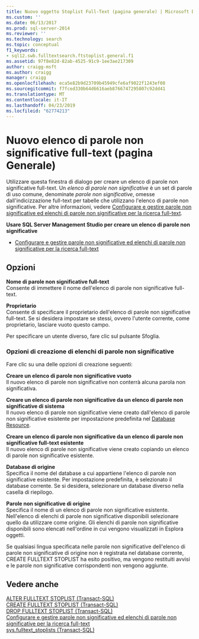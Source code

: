 ```yaml
---
title: Nuovo oggetto Stoplist Full-Text (pagina generale) | Microsoft Docs
ms.custom: ''
ms.date: 06/13/2017
ms.prod: sql-server-2014
ms.reviewer: ''
ms.technology: search
ms.topic: conceptual
f1_keywords:
- sql12.swb.fulltextsearch.ftstoplist.general.f1
ms.assetid: 97f8e82d-82ab-4525-91c9-1ee3ae217309
author: craigg-msft
ms.author: craigg
manager: craigg
ms.openlocfilehash: eca5e82b9d23709b45949cfe6af9022f1243ef08
ms.sourcegitcommit: f7fced330b64d6616aeb8766747295807c92dd41
ms.translationtype: MT
ms.contentlocale: it-IT
ms.lasthandoff: 04/23/2019
ms.locfileid: "62774213"
---
```

# <a name="new-full-text-stoplist-general-page"></a>Nuovo elenco di parole non significative full-text (pagina Generale)
  Utilizzare questa finestra di dialogo per creare un elenco di parole non significative full-text. Un *elenco di parole non significative* è un set di parole di uso comune, denominate *parole non significative*, omesse dall'indicizzazione full-text per tabelle che utilizzano l'elenco di parole non significative. Per altre informazioni, vedere [Configurare e gestire parole non significative ed elenchi di parole non significative per la ricerca full-text](../relational-databases/search/full-text-search.md).  
  
 **Usare SQL Server Management Studio per creare un elenco di parole non significative**  
  
-   [Configurare e gestire parole non significative ed elenchi di parole non significative per la ricerca full-text](../relational-databases/search/full-text-search.md)  
  
## <a name="options"></a>Opzioni  
 **Nome di parole non significative full-text**  
 Consente di immettere il nome dell'elenco di parole non significative full-text.  
  
 **Proprietario**  
 Consente di specificare il proprietario dell'elenco di parole non significative full-text. Se si desidera impostare se stessi, ovvero l'utente corrente, come proprietario, lasciare vuoto questo campo.  
  
 Per specificare un utente diverso, fare clic sul pulsante Sfoglia.  
  
### <a name="create-stoplist-options"></a>Opzioni di creazione di elenchi di parole non significative  
 Fare clic su una delle opzioni di creazione seguenti:  
  
 **Creare un elenco di parole non significative vuoto**  
 Il nuovo elenco di parole non significative non conterrà alcuna parola non significativa.  
  
 **Creare un elenco di parole non significative da un elenco di parole non significative di sistema**  
 Il nuovo elenco di parole non significative viene creato dall'elenco di parole non significative esistente per impostazione predefinita nel [Database Resource](../relational-databases/databases/resource-database.md).  
  
 **Creare un elenco di parole non significative da un elenco di parole non significative full-text esistente**  
 Il nuovo elenco di parole non significative viene creato copiando un elenco di parole non significative esistente.  
  
 **Database di origine**  
 Specifica il nome del database a cui appartiene l'elenco di parole non significative esistente. Per impostazione predefinita, è selezionato il database corrente. Se si desidera, selezionare un database diverso nella casella di riepilogo.  
  
 **Parole non significative di origine**  
 Specifica il nome di un elenco di parole non significative esistente. Nell'elenco di elenchi di parole non significative disponibili selezionare quello da utilizzare come origine. Gli elenchi di parole non significative disponibili sono elencati nell'ordine in cui vengono visualizzati in Esplora oggetti.  
  
 Se qualsiasi lingua specificata nelle parole non significative dell'elenco di parole non significative di origine non è registrata nel database corrente, CREATE FULLTEXT STOPLIST ha esito positivo, ma vengono restituiti avvisi e le parole non significative corrispondenti non vengono aggiunte.  
  
## <a name="see-also"></a>Vedere anche  
 [ALTER FULLTEXT STOPLIST &#40;Transact-SQL&#41;](/sql/t-sql/statements/alter-fulltext-stoplist-transact-sql)   
 [CREATE FULLTEXT STOPLIST &#40;Transact-SQL&#41;](/sql/t-sql/statements/create-fulltext-stoplist-transact-sql)   
 [DROP FULLTEXT STOPLIST &#40;Transact-SQL&#41;](/sql/t-sql/statements/drop-fulltext-stoplist-transact-sql)   
 [Configurare e gestire parole non significative ed elenchi di parole non significative per la ricerca full-text](../relational-databases/search/full-text-search.md)   
 [sys.fulltext_stoplists &#40;Transact-SQL&#41;](/sql/relational-databases/system-catalog-views/sys-fulltext-stoplists-transact-sql)  
  
  
